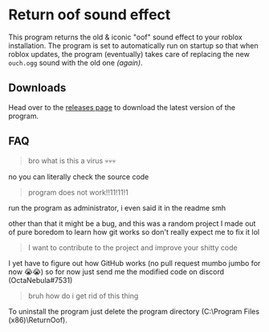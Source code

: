 # Return oof sound effect
This program returns the old & iconic "oof" sound effect to your roblox installation.
The program is set to automatically run on startup so that when roblox updates, the program (eventually) takes care of replacing the new `ouch.ogg` sound with the old one *(again)*.

## Downloads

Head over to the [releases page](https://github.com/OctaNebula/return-oof-sound/releases/tag/release) to download the latest version of the program.

## FAQ

> bro what is this a virus 💀💀💀

no you can literally check the source code
> program does not work!!11!11!1

run the program as administrator, i even said it in the readme smh

other than that it might be a bug, and this was a random project I made out of pure boredom to learn how git works so don't really expect me  to fix it lol
> I want to contribute to the project and improve your shitty code

I yet have to figure out how GitHub works (no pull request mumbo jumbo for now 😭😭) so for now just send me the modified code on discord (OctaNebula#7531)

> bruh how do i get rid of this thing

To uninstall the program just delete the program directory (C:\Program Files (x86)\ReturnOof\).
